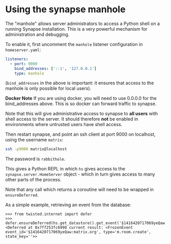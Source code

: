 Using the synapse manhole
=========================

The "manhole" allows server administrators to access a Python shell on a running
Synapse installation. This is a very powerful mechanism for administration and
debugging.

To enable it, first uncomment the `manhole` listener configuration in
`homeserver.yaml`:

```yaml
listeners:
  - port: 9000
    bind_addresses: ['::1', '127.0.0.1']
    type: manhole
```

(`bind_addresses` in the above is important: it ensures that access to the
manhole is only possible for local users).

**Docker Note**
If you are using docker, you will need to use 0.0.0.0 for the bind_addresses above. This is so docker can forward traffic to synapse. 

Note that this will give administrative access to synapse to **all users** with
shell access to the server. It should therefore **not** be enabled in
environments where untrusted users have shell access.

Then restart synapse, and point an ssh client at port 9000 on localhost, using
the username `matrix`:

```bash
ssh -p9000 matrix@localhost
```

The password is `rabbithole`.

This gives a Python REPL in which `hs` gives access to the
`synapse.server.HomeServer` object - which in turn gives access to many other
parts of the process.

Note that any call which returns a coroutine will need to be wrapped in `ensureDeferred`.

As a simple example, retrieving an event from the database:

```pycon
>>> from twisted.internet import defer
>>> defer.ensureDeferred(hs.get_datastore().get_event('$1416420717069yeQaw:matrix.org'))
<Deferred at 0x7ff253fc6998 current result: <FrozenEvent event_id='$1416420717069yeQaw:matrix.org', type='m.room.create', state_key=''>>
```

